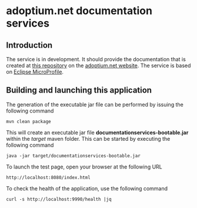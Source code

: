 # adoptium.net documentation services

## Introduction

The service is in development. It should provide the documentation that is created at [this repository](https://github.com/AdoptOpenJDK/website-adoptium-documentation) on the [adoptium.net website](https://adoptium.net). The service is based on [Eclipse MicroProfile](https://microprofile.io).

## Building and launching this application

The generation of the executable jar file can be performed by issuing the following command

    mvn clean package

This will create an executable jar file **documentationservices-bootable.jar** within the _target_ maven folder. This can be started by executing the following command

    java -jar target/documentationservices-bootable.jar

To launch the test page, open your browser at the following URL

    http://localhost:8080/index.html  

To check the health of the application, use the following command

    curl -s http://localhost:9990/health |jq


